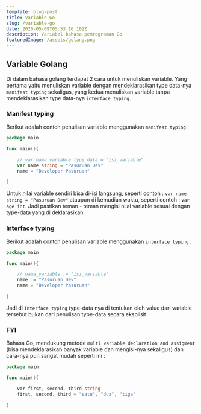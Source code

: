 ```yaml
---
template: blog-post
title: Variable Go
slug: /variable-go
date: 2020-05-09T05:53:16.102Z
description: Variabel bahasa pemrograman Go
featuredImage: /assets/golang.png
---
```


## Variable Golang

Di dalam bahasa golang terdapat 2 cara untuk menuliskan variable. Yang pertama yaitu menuliskan variable dengan mendeklarasikan type data-nya `manifest typing` sekaligus, yang kedua menuliskan variable tanpa mendeklarasikan type data-nya `interface typing`.

### Manifest typing

Berikut adalah contoh penulisan variable menggunakan `manifest typing` :

```go
package main

func main(){

    // var nama_variable type_data = "isi_variable"
    var name string = "Pasuruan Dev"
    name = "Developer Pasuruan"

}
```

Untuk nilai variable sendiri bisa di-isi langsung, seperti contoh : `var name string = "Pasuruan Dev"` ataupun di kemudian waktu, seperti contoh : `var age int`. Jadi pastikan teman - teman mengisi nilai variable sesuai dengan type-data yang di deklarasikan.

### Interface typing

Berikut adalah contoh penulisan variable menggunakan `interface typing` :

```go
package main

func main(){

    // nama_variable := "isi_variable"
    name := "Pasuruan Dev"
    name = "Developer Pasuruan"

}
```

Jadi di `interface typing` type-data nya di tentukan oleh value dari variable tersebut bukan dari penulisan type-data secara eksplisit

### FYI

Bahasa Go, mendukung metode `multi variable declaration and assigment` (bisa mendeklarasikan banyak variable dan mengisi-nya sekaligus) dan cara-nya pun sangat mudah seperti ini : 

```go
package main

func main(){

    var first, second, third string
    first, second, third = "satu", "dua", "tiga"

}
```